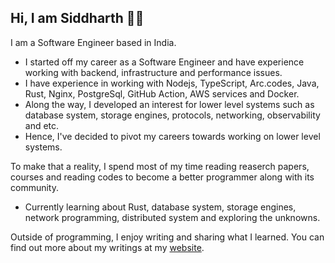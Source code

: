 ## Hi, I am Siddharth 👋🏻

I am a Software Engineer based in India. 

- I started off my career as a Software Engineer and have experience working
  with backend, infrastructure and performance issues.
- I have experience in working with Nodejs, TypeScript, Arc.codes,
  Java, Rust, Nginx, PostgreSql,  GitHub Action, AWS services and Docker.
- Along the way, I developed an interest for lower level systems such as
  database system, storage engines, protocols, networking, observability and etc.
- Hence, I've decided to pivot my careers towards working on lower level
  systems.

To make that a reality, I spend most of my time reading reaserch papers, courses and reading codes
to become a better programmer along with its community.

- Currently learning about Rust, database system,  storage engines, network programming, distributed system and exploring the unknowns.

Outside of programming, I enjoy writing and sharing what I learned. You
can find out more about my writings at my [website][0].

[0]: https://thelegion.tech
[1]: https://medium.com/@siddharth.sabron
